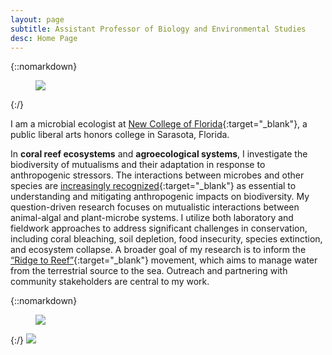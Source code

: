 ```yaml
---
layout: page
subtitle: Assistant Professor of Biology and Environmental Studies
desc: Home Page
---
```


<div class="lead pretty-links">

{::nomarkdown} 
<figure class="site-profile">
    <p><img src="{{ site.baseurl }}/assets/img/profile.jpg"></p>
</figure>
{:/}

I am a microbial ecologist at [New College of Florida](https://www.ncf.edu/academics/undergraduate-program/division-of-natural-sciences/biology/){:target="_blank"}, a public liberal arts honors college in Sarasota, Florida.

In **coral reef ecosystems** and **agroecological systems**, I investigate the biodiversity of mutualisms and their adaptation in response to anthropogenic stressors. The interactions between microbes and other species are [increasingly recognized](https://royalsocietypublishing.org/doi/full/10.1098/rspb.2018.2448){:target="_blank"} as essential to understanding and mitigating anthropogenic impacts on biodiversity. My question-driven research focuses on mutualistic interactions between animal-algal and plant-microbe systems. I utilize both laboratory and fieldwork approaches to address significant challenges in conservation, including coral bleaching, soil depletion, food insecurity, species extinction, and ecosystem collapse. A broader goal of my research is to inform the [“Ridge to Reef”](https://www.iucn.org/theme/water/our-work/current-projects/ridge-reef){:target="_blank"} movement, which aims to manage water from the terrestrial source to the sea. Outreach and partnering with community stakeholders are central to my work.

{::nomarkdown} 
<figure class="site-profile">
    <img src="{{ site.baseurl }}/assets/img/diving.jpg">
</figure>
{:/}

<img src="{{ site.baseurl }}/assets/img/diving.jpg">

</div>
